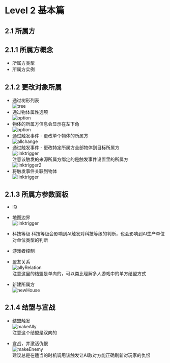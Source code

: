 # Level 2 基本篇

## 2.1 所属方

## 2.1.1 所属方概念
* 所属方类型
* 所属方实例

## 2.1.2 更改对象所属
* 通过树形列表  
![tree](../pics/c2p1.png)
* 通过物体属性选项  
![option](../pics/c2p3.png)
* 物体的所属方信息会显示在左下角  
![option](../pics/c2p2.png)
* 通过触发事件 - 更改单个物体的所属方  
![allchange](../pics/c2p4.png)
* 通过触发事件 - 更改特定所属方全部物体到目标所属方  
![linktrigger](../pics/c2p7.png)  
注意该触发的来源所属方绑定的是触发事件设置里的所属方  
![linktrigger2](../pics/c2p6.png)  
* 将触发事件关联到物体  
![linktrigger](../pics/c2p5.png)  

## 2.1.3 所属方参数面板
* IQ

* 地图边界  
![linktrigger](../pics/c2p8.png)  
* 科技等级
科技等级会影响到AI触发对科技等级的判断，也会影响到AI生产单位对单位类型的判断
* 游戏者控制

* 盟友关系  
![allyRelation](../pics/c2p10.png)  
注意这里的结盟是单向的，可以类比理解多人游戏中的单方结盟方式

* 新建所属方  
![newHouse](../pics/c2p9.png)


## 2.1.4 结盟与宣战
* 结盟触发  
![makeAlly](../pics/c2p11.png)  
注意这个结盟是双向的

* 宣战，并激活仇恨  
![makeEnemy](../pics/c2p12.png)  
建议总是在适当的时机调用该触发让AI敌对方能正确刷新对玩家的仇恨
